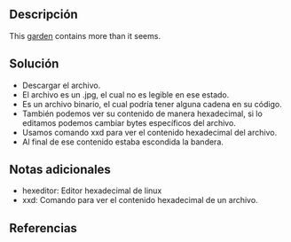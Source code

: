 ## Descripción
This [garden](https://jupiter.challenges.picoctf.org/static/43c4743b3946f427e883f6b286f47467/garden.jpg) contains more than it seems.
## Solución
- Descargar el archivo.
- El archivo es un .jpg, el cual no es legible en ese estado.
- Es un archivo binario, el cual podría tener alguna cadena en su código.
- También podemos ver su contenido de manera hexadecimal, si lo editamos podemos cambiar bytes específicos del archivo.
- Usamos comando xxd para ver el contenido hexadecimal del archivo.
- Al final de ese contenido estaba escondida la bandera.
## Notas adicionales
- hexeditor: Editor hexadecimal de linux
- xxd: Comando para ver el contenido hexadecimal de un archivo.
## Referencias
